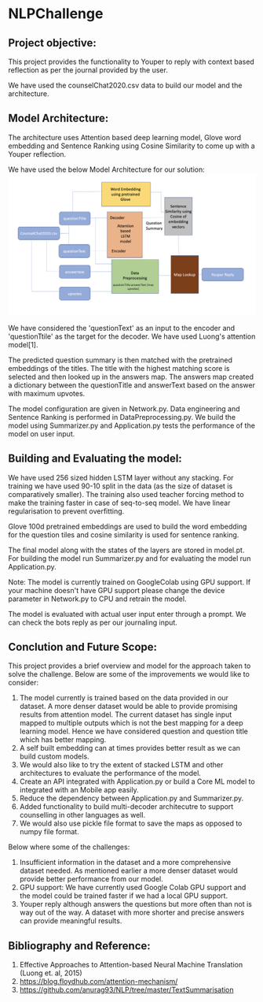 # NLPChallenge

## Project objective:
This project provides the functionality to Youper to reply with context based reflection as per the journal provided by the user. <br />

We have used the counselChat2020.csv data to build our model and the architecture.

## Model Architecture: 
The architecture uses Attention based deep learning model, Glove word embedding and Sentence Ranking using Cosine Similarity to come up with a Youper reflection. <br />

We have used the below Model Architecture for our solution: <br /> 
![Model Architecture](ModelArchitecture.png)

We have considered the 'questionText' as an input to the encoder and 'questionTtile' as the target for the decoder. We have used Luong's attention model[1]. <br />

The predicted question summary is then matched with the pretrained embeddings of the titles. The title with the highest matching score is selected and then looked up in the answers map. The answers map created a dictionary between the questionTitle and answerText based on the answer with maximum upvotes. <br />

The model configuration are given in Network.py. Data engineering and Sentence Ranking is performed in DataPreprocessing.py. We build the model using Summarizer.py and Application.py tests the performance of the model on user input. 

## Building and Evaluating the model:
We have used 256 sized hidden LSTM layer without any stacking. For training we have used 90-10 split in the data (as the size of dataset is comparatively smaller). The training also used teacher forcing method to make the training faster in case of seq-to-seq model. We have linear regularisation to prevent overfitting. <br />

Glove 100d pretrained embeddings are used to build the word embedding for the question tiles and cosine similarity is used for sentence ranking. <br /> 

The final model along with the states of the layers are stored in model.pt. For building the model run Summarizer.py and for evaluating the model run Application.py. <br />

Note: The model is currently trained on GoogleColab using GPU support. If your machine doesn't have GPU support please change the device parameter in Network.py to CPU and retrain the model. 

The model is evaluated with actual user input enter through a prompt. We can check the bots reply as per our journaling input. 

## Conclution and Future Scope:
This project provides a brief overview and model for the approach taken to solve the challenge. Below are some of the improvements we would like to consider: <br />
1. The model currently is trained based on the data provided in our dataset. A more denser dataset would be able to provide promising results from attention model. The current dataset has single input mapped to multiple outputs which is not the best mapping for a deep learning model. Hence we have considered question and question title which has better mapping. 
2. A self built embedding can at times provides better result as we can build custom models. 
3. We would also like to try the extent of stacked LSTM and other architectures to evaluate the performance of the model. 
4. Create an API integrated with Application.py or build a Core ML model to integrated with an Mobile app easily. 
5. Reduce the dependency between Application.py and Summarizer.py. 
6. Added functionality to build multi-decoder architecutre to support counselling in other languages as well. 
7. We would also use pickle file format to save the maps as opposed to numpy file format.

Below where some of the challenges:
1. Insufficient information in the dataset and a more comprehensive dataset needed. As mentioned earlier a more denser dataset would provide better performance from our model.
2. GPU support: We have currently used Google Colab GPU support and the model could be trained faster if we had a local GPU support. 
3. Youper reply although answers the questions but more often than not is way out of the way. A dataset with more shorter and precise answers can provide meaningful results. 

## Bibliography and Reference: 
1. Effective Approaches to Attention-based Neural Machine Translation (Luong et. al, 2015)
2. https://blog.floydhub.com/attention-mechanism/
3. https://github.com/anurag93/NLP/tree/master/TextSummarisation



